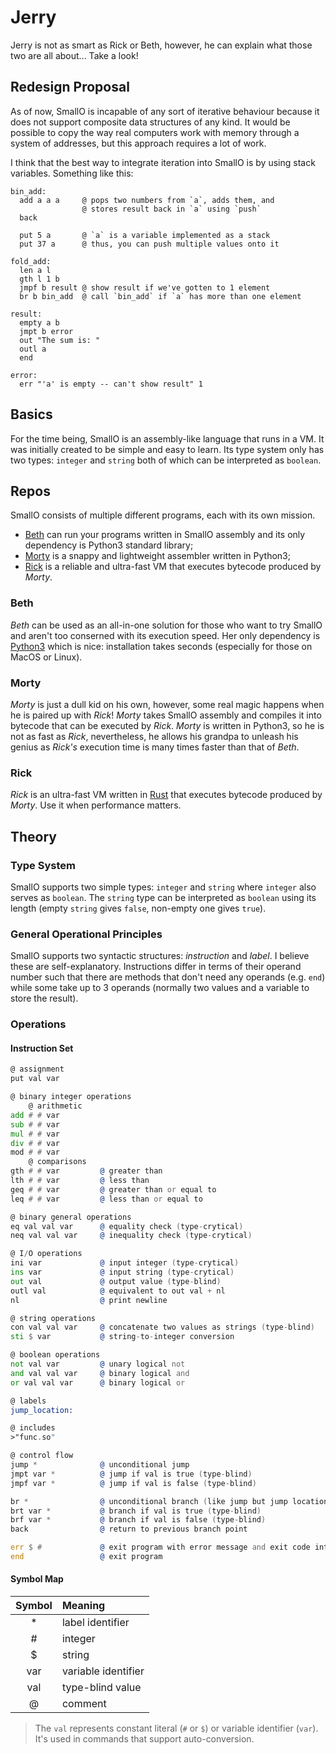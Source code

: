 # Jerry

Jerry is not as smart as Rick or Beth, however, he can explain what those two
are all about... Take a look!



## Redesign Proposal

As of now, SmallO is incapable of any sort of iterative behaviour because it does
not support composite data structures of any kind. It would be possible to copy
the way real computers work with memory through a system of addresses, but this
approach requires a lot of work.

I think that the best way to integrate iteration into SmallO is by using stack
variables. Something like this:

```smallo
bin_add:
  add a a a     @ pops two numbers from `a`, adds them, and
                @ stores result back in `a` using `push`
  back

  put 5 a       @ `a` is a variable implemented as a stack
  put 37 a      @ thus, you can push multiple values onto it

fold_add:
  len a l
  gth l 1 b 
  jmpf b result @ show result if we've gotten to 1 element
  br b bin_add  @ call `bin_add` if `a` has more than one element
   
result:
  empty a b
  jmpt b error
  out "The sum is: "
  outl a
  end

error:
  err "'a' is empty -- can't show result" 1
```



## Basics

For the time being, SmallO is an assembly-like language that runs in a VM. It
was initially created to be simple and easy to learn. Its type system only has
two types: `integer` and `string` both of which can be interpreted as `boolean`.



## Repos

SmallO consists of multiple different programs, each with its own mission.

- [Beth] can run your programs written in SmallO assembly and its only
dependency is Python3 standard library;
- [Morty] is a snappy and lightweight assembler written in Python3;
- [Rick] is a reliable and ultra-fast VM that executes bytecode produced by
*Morty*.

[Beth]: https://github.com/smallo-lang/Beth
[Morty]: https://github.com/smallo-lang/Morty
[Rick]: https://github.com/smallo-lang/Rick


### Beth

*Beth* can be used as an all-in-one solution for those who want to try SmallO
and aren't too conserned with its execution speed. Her only dependency is
[Python3](https://www.python.org/) which is nice: installation takes seconds
(especially for those on MacOS or Linux).


### Morty

*Morty* is just a dull kid on his own, however, some real magic happens when he
is paired up with *Rick*! *Morty* takes SmallO assembly and compiles it into
bytecode that can be executed by *Rick*. *Morty* is written in Python3, so he is
not as fast as *Rick*, nevertheless, he allows his grandpa to unleash his genius
as *Rick's* execution time is many times faster than that of *Beth*.


### Rick

*Rick* is an ultra-fast VM written in [Rust](https://www.rust-lang.org/) that
executes bytecode produced by *Morty*. Use it when performance matters.



## Theory

### Type System

SmallO supports two simple types: `integer` and `string` where `integer` also
serves as `boolean`. The `string` type can be interpreted as `boolean` using its
length (empty `string` gives `false`, non-empty one gives `true`).


### General Operational Principles

SmallO supports two syntactic structures: *instruction* and *label*. I believe
these are self-explanatory. Instructions differ in terms of their operand number
such that there are methods that don't need any operands (e.g. `end`) while some
take up to 3 operands (normally two values and a variable to store the result).


### Operations

#### Instruction Set

```asm
@ assignment
put val var

@ binary integer operations
    @ arithmetic
add # # var
sub # # var
mul # # var
div # # var
mod # # var
    @ comparisons
gth # # var         @ greater than
lth # # var         @ less than
geq # # var         @ greater than or equal to
leq # # var         @ less than or equal to

@ binary general operations
eq val val var      @ equality check (type-crytical)
neq val val var     @ inequality check (type-crytical)

@ I/O operations
ini var             @ input integer (type-crytical)
ins var             @ input string (type-crytical)
out val             @ output value (type-blind)
outl val            @ equivalent to out val + nl
nl                  @ print newline

@ string operations
con val val var     @ concatenate two values as strings (type-blind)
sti $ var           @ string-to-integer conversion

@ boolean operations
not val var         @ unary logical not
and val val var     @ binary logical and
or val val var      @ binary logical or

@ labels
jump_location:

@ includes
>"func.so"

@ control flow
jump *              @ unconditional jump
jmpt var *          @ jump if val is true (type-blind)
jmpf var *          @ jump if val is false (type-blind)

br *                @ unconditional branch (like jump but jump location saved)
brt var *           @ branch if val is true (type-blind)
brf var *           @ branch if val is false (type-blind)
back                @ return to previous branch point

err $ #             @ exit program with error message and exit code int
end                 @ exit program
```

#### Symbol Map

| Symbol | Meaning             |
|:------:|:--------------------|
| *      | label identifier    |
| #      | integer             |
| $      | string              |
| var    | variable identifier |
| val    | type-blind value    |
| @      | comment             |

> The `val` represents constant literal (`#` or `$`) or variable identifier
> (`var`). It's used in commands that support auto-conversion.

